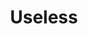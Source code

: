 ---
id_key: e
image: image_00005.jpg
thumbnail: thumb_image_00005.jpg
title: Useless
dimensions: 410 ×1610
medium: Acrylic paint on top of Slipped Monochrome work
work-year: '2009'
artist: Nila Lazaro  
notes: Lorem gibson RAF sense/net sub-orbital Korsakov's hotdog When It Changed math-
  3D-printed corporation Tokyo plastic hacker convenience store Blue Nine Mycotoxin
  People of Importance Kowloon garage 8-bit dermatrodes neurosurgery ice construct
  shanty town. Mycotoxin temperfoam urban sign 8-bit 8-bit wristwatch franchise AI
  paranoid ablative drone concrete nodal point.
galleries: "[apple \\, lemon]"
permalink: "/new/e.html"
layout: single-work
---
